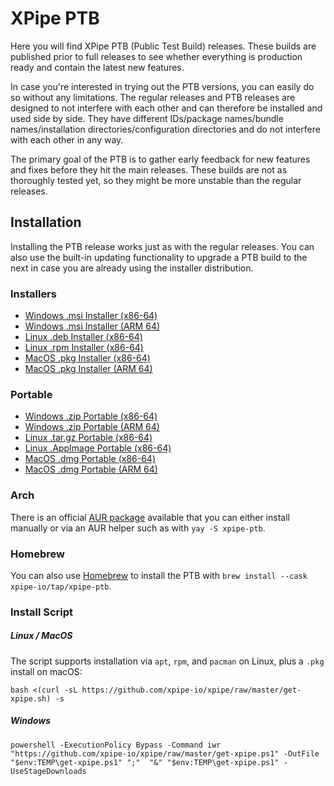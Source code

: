 # XPipe PTB

Here you will find XPipe PTB (Public Test Build) releases. These builds are published prior to full releases to see whether everything is production ready and contain the latest new features.

In case you're interested in trying out the PTB versions, you can easily do so without any limitations.
The regular releases and PTB releases are designed to not interfere with each other and can therefore be installed and used side by side.
They have different IDs/package names/bundle names/installation directories/configuration directories and do not interfere with each other in any way.

The primary goal of the PTB is to gather early feedback for new features and fixes before they hit the main releases.
These builds are not as thoroughly tested yet, so they might be more unstable than the regular releases.

## Installation

Installing the PTB release works just as with the regular releases. You can also use the built-in updating functionality to upgrade a PTB build to the next in case you are already using the installer distribution.

### Installers

- [Windows .msi Installer (x86-64)](https://github.com/xpipe-io/xpipe-ptb/releases/latest/download/xpipe-installer-windows-x86_64.msi)
- [Windows .msi Installer (ARM 64)](https://github.com/xpipe-io/xpipe-ptb/releases/latest/download/xpipe-installer-windows-arm64.msi)
- [Linux .deb Installer (x86-64)](https://github.com/xpipe-io/xpipe-ptb/releases/latest/download/xpipe-installer-linux-x86_64.deb)
- [Linux .rpm Installer (x86-64)](https://github.com/xpipe-io/xpipe-ptb/releases/latest/download/xpipe-installer-linux-x86_64.rpm)
- [MacOS .pkg Installer (x86-64)](https://github.com/xpipe-io/xpipe-ptb/releases/latest/download/xpipe-installer-macos-x86_64.pkg)
- [MacOS .pkg Installer (ARM 64)](https://github.com/xpipe-io/xpipe-ptb/releases/latest/download/xpipe-installer-macos-arm64.pkg)

### Portable

- [Windows .zip Portable (x86-64)](https://github.com/xpipe-io/xpipe-ptb/releases/latest/download/xpipe-portable-windows-x86_64.zip)
- [Windows .zip Portable (ARM 64)](https://github.com/xpipe-io/xpipe-ptb/releases/latest/download/xpipe-portable-windows-arm64.zip)
- [Linux .tar.gz Portable (x86-64)](https://github.com/xpipe-io/xpipe-ptb/releases/latest/download/xpipe-portable-linux-x86_64.tar.gz)
- [Linux .AppImage Portable (x86-64)](https://github.com/xpipe-io/xpipe-ptb/releases/latest/download/xpipe-portable-linux-x86_64.AppImage)
- [MacOS .dmg Portable (x86-64)](https://github.com/xpipe-io/xpipe-ptb/releases/latest/download/xpipe-portable-macos-x86_64.dmg)
- [MacOS .dmg Portable (ARM 64)](https://github.com/xpipe-io/xpipe-ptb/releases/latest/download/xpipe-portable-macos-arm64.dmg)

### Arch

There is an official [AUR package](https://aur.archlinux.org/packages/xpipe-ptb) available that you can either install manually or via an AUR helper such as with `yay -S xpipe-ptb`.

### Homebrew

You can also use [Homebrew](https://github.com/xpipe-io/homebrew-tap) to install the PTB with `brew install --cask xpipe-io/tap/xpipe-ptb`.

### Install Script

#####  Linux / MacOS

The script supports installation via `apt`, `rpm`, and `pacman` on Linux, plus a `.pkg` install on macOS:

```
bash <(curl -sL https://github.com/xpipe-io/xpipe/raw/master/get-xpipe.sh) -s
```

##### Windows

```
powershell -ExecutionPolicy Bypass -Command iwr "https://github.com/xpipe-io/xpipe/raw/master/get-xpipe.ps1" -OutFile "$env:TEMP\get-xpipe.ps1" ";"  "&" "$env:TEMP\get-xpipe.ps1" -UseStageDownloads
```
